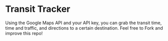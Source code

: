 # Transit Tracker
Using the Google Maps API and your API key, you can grab the transit time, time and traffic, and directions to a certain destination. Feel free to Fork and improve this repo!
